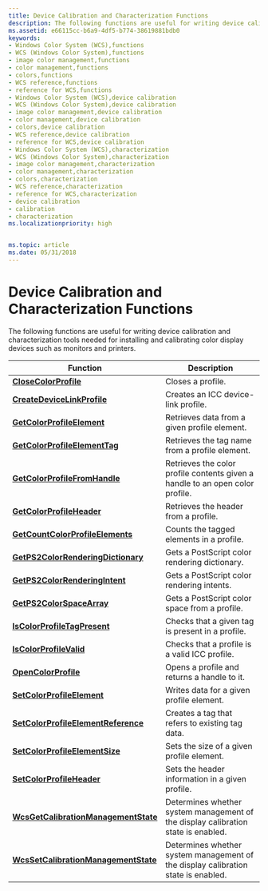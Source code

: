 ```yaml
---
title: Device Calibration and Characterization Functions
description: The following functions are useful for writing device calibration and characterization tools needed for installing and calibrating color display devices such as monitors and printers.
ms.assetid: e66115cc-b6a9-4df5-b774-38619881bdb0
keywords:
- Windows Color System (WCS),functions
- WCS (Windows Color System),functions
- image color management,functions
- color management,functions
- colors,functions
- WCS reference,functions
- reference for WCS,functions
- Windows Color System (WCS),device calibration
- WCS (Windows Color System),device calibration
- image color management,device calibration
- color management,device calibration
- colors,device calibration
- WCS reference,device calibration
- reference for WCS,device calibration
- Windows Color System (WCS),characterization
- WCS (Windows Color System),characterization
- image color management,characterization
- color management,characterization
- colors,characterization
- WCS reference,characterization
- reference for WCS,characterization
- device calibration
- calibration
- characterization
ms.localizationpriority: high


ms.topic: article
ms.date: 05/31/2018
---
```


# Device Calibration and Characterization Functions

The following functions are useful for writing device calibration and characterization tools needed for installing and calibrating color display devices such as monitors and printers.



| Function                                                                     | Description                                                                       |
|------------------------------------------------------------------------------|-----------------------------------------------------------------------------------|
| [**CloseColorProfile**](closecolorprofile.md)                               | Closes a profile.                                                                 |
| [**CreateDeviceLinkProfile**](createdevicelinkprofile.md)                   | Creates an ICC device-link profile.                                               |
| [**GetColorProfileElement**](getcolorprofileelement.md)                     | Retrieves data from a given profile element.                                      |
| [**GetColorProfileElementTag**](getcolorprofileelementtag.md)               | Retrieves the tag name from a profile element.                                    |
| [**GetColorProfileFromHandle**](getcolorprofilefromhandle.md)               | Retrieves the color profile contents given a handle to an open color profile.     |
| [**GetColorProfileHeader**](getcolorprofileheader.md)                       | Retrieves the header from a profile.                                              |
| [**GetCountColorProfileElements**](getcountcolorprofileelements.md)         | Counts the tagged elements in a profile.                                          |
| [**GetPS2ColorRenderingDictionary**](getps2colorrenderingdictionary.md)     | Gets a PostScript color rendering dictionary.                                     |
| [**GetPS2ColorRenderingIntent**](getps2colorrenderingintent.md)             | Gets a PostScript color rendering intents.                                        |
| [**GetPS2ColorSpaceArray**](getps2colorspacearray.md)                       | Gets a PostScript color space from a profile.                                     |
| [**IsColorProfileTagPresent**](iscolorprofiletagpresent.md)                 | Checks that a given tag is present in a profile.                                  |
| [**IsColorProfileValid**](iscolorprofilevalid.md)                           | Checks that a profile is a valid ICC profile.                                     |
| [**OpenColorProfile**](opencolorprofile.md)                                 | Opens a profile and returns a handle to it.                                       |
| [**SetColorProfileElement**](setcolorprofileelement.md)                     | Writes data for a given profile element.                                          |
| [**SetColorProfileElementReference**](setcolorprofileelementreference.md)   | Creates a tag that refers to existing tag data.                                   |
| [**SetColorProfileElementSize**](setcolorprofileelementsize.md)             | Sets the size of a given profile element.                                         |
| [**SetColorProfileHeader**](setcolorprofileheader.md)                       | Sets the header information in a given profile.                                   |
| [**WcsGetCalibrationManagementState**](wcsgetcalibrationmanagementstate.md) | Determines whether system management of the display calibration state is enabled. |
| [**WcsSetCalibrationManagementState**](wcssetcalibrationmanagementstate.md) | Determines whether system management of the display calibration state is enabled. |



 

 

 




